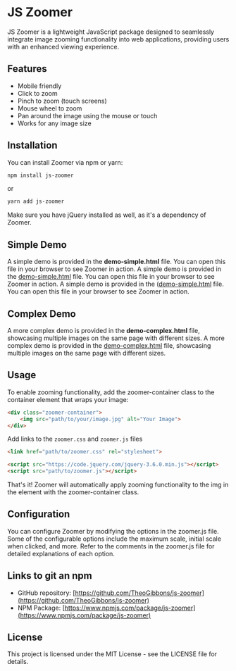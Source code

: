 # JS Zoomer

JS Zoomer is a lightweight JavaScript package designed to seamlessly integrate image zooming functionality into web applications, providing users with an enhanced viewing experience.

## Features

- Mobile friendly
- Click to zoom
- Pinch to zoom (touch screens)
- Mouse wheel to zoom
- Pan around the image using the mouse or touch
- Works for any image size

## Installation

You can install Zoomer via npm or yarn:

```bash
npm install js-zoomer
```
or
```bash
yarn add js-zoomer
```

Make sure you have jQuery installed as well, as it's a dependency of Zoomer.

## Simple Demo
A simple demo is provided in the **demo-simple.html** file. You can open this file in your browser to see Zoomer in action.
A simple demo is provided in the [demo-simple.html](demo-simple.html) file. You can open this file in your browser to see Zoomer in action.
A simple demo is provided in the ([demo-simple.html](https://theogibbons.github.io/js-zoomer/demo-simple.html) file. You can open this file in your browser to see Zoomer in action.

## Complex Demo
A more complex demo is provided in the **demo-complex.html** file, showcasing multiple images on the same page with different sizes.
A more complex demo is provided in the [demo-complex.html](demo-complex.html) file, showcasing multiple images on the same page with different sizes.

## Usage
To enable zooming functionality, add the zoomer-container class to the container element that wraps your image:
```html
<div class="zoomer-container">
    <img src="path/to/your/image.jpg" alt="Your Image">
</div>
```

Add links to the `zoomer.css` and `zoomer.js` files
```html
<link href="path/to/zoomer.css" rel="stylesheet">
```
```html
<script src="https://code.jquery.com/jquery-3.6.0.min.js"></script>
<script src="path/to/zoomer.js"></script>
```

That's it! Zoomer will automatically apply zooming functionality to the img in the element with the zoomer-container class.

## Configuration
You can configure Zoomer by modifying the options in the zoomer.js file. Some of the configurable options include the maximum scale, initial scale when clicked, and more. Refer to the comments in the zoomer.js file for detailed explanations of each option.


## Links to git an npm
- GitHub repository: [https://github.com/TheoGibbons/js-zoomer](https://github.com/TheoGibbons/js-zoomer)
- NPM Package: [https://www.npmjs.com/package/js-zoomer](https://www.npmjs.com/package/js-zoomer)

## License
This project is licensed under the MIT License - see the LICENSE file for details.

